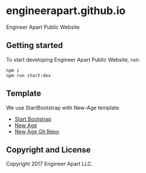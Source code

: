 # engineerapart.github.io
Engineer Apart Public Website

## Getting started

To start developing Engineer Apart Public Website, run:

```
npm i
npm run start:dev
```

## Template

We use StartBootstrap with New-Age template.

  * [Start Bootstrap](http://startbootstrap.com/)
  * [New Age](http://startbootstrap.com/template-overviews/new-age/)
  * [New Age Git Repo](https://github.com/BlackrockDigital/startbootstrap-new-age)

## Copyright and License

Copyright 2017 Engineer Apart LLC.